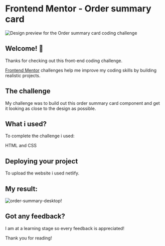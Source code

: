 # Frontend Mentor - Order summary card

![Design preview for the Order summary card coding challenge](./design/desktop-preview.jpg)

## Welcome! 👋

Thanks for checking out this front-end coding challenge.

[Frontend Mentor](https://www.frontendmentor.io) challenges help me improve my coding skills by building realistic projects.


## The challenge

My challenge was to build out this order summary card component and get it looking as close to the design as possible.

## What i used?

To complete the challenge i used:

HTML and CSS


## Deploying your project

To upload the website i used netlify.

## My result:

![order-summary-desktop!](images/order-summary.png)

## Got any feedback?

I am at a learning stage so every feedback is appreciated!


Thank you for reading!
